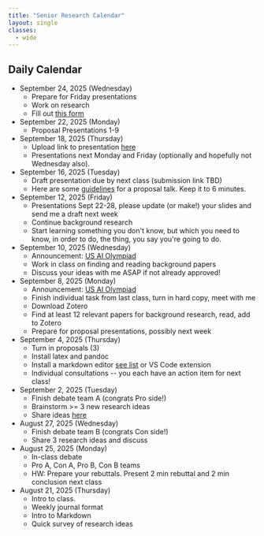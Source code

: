 ```yaml
---
title: "Senior Research Calendar"
layout: single
classes:
  - wide
---
```


## Daily Calendar
- September 24, 2025 (Wednesday)
    - Prepare for Friday presentations
    - Work on research
    - Fill out [this form](https://docs.google.com/forms/d/e/1FAIpQLSci1GGbp_kS4UtTdldO9may_cB0L3kayQLijs5IG6PHbO_6ng/viewform)
- September 22, 2025 (Monday)
    - Proposal Presentations 1-9
- September 18, 2025 (Thursday)
    - Upload link to presentation [here](https://docs.google.com/spreadsheets/d/1NokWEGFKVZMkcHqQ0HqSZua3053UXUHKe55MViAPp-Y/edit?usp=sharing)
    - Presentations next Monday and Friday (optionally and hopefully not Wednesday also).
- September 16, 2025 (Tuesday)
    - Draft presentation due by next class (submission link TBD)
    - Here are some [guidelines](./presentation-guidelines.md) for a proposal talk. Keep it to 6 minutes.
- September 12, 2025 (Friday)
    - Presentations Sept 22-28, please update (or make!) your slides and send me a draft next week
    - Continue background research
    - Start learning something you don't know, but which you need to know, in order to do, the thing, you say you're going to do.
- September 10, 2025 (Wednesday)
    - Announcement: [US AI Olympiad](../common/AI-olympiad.md)
    - Work in class on finding and reading background papers
    - Discuss your ideas with me ASAP if not already approved!
- September 8, 2025 (Monday)
    - Announcement: [US AI Olympiad](../common/AI-olympiad.md)
    - Finish individual task from last class, turn in hard copy, meet with me
    - Download Zotero
    - Find at least 12 relevant papers for background research, read, add to Zotero
    - Prepare for proposal presentations, possibly next week
- September 4, 2025 (Thursday)
    - Turn in proposals (3)
    - Install latex and pandoc
    - Install a markdown editor [see list](./pandoc.md) or VS Code extension
    - Individual consultations -- you each have an action item for next class!
- September 2, 2025 (Tuesday)
    - Finish debate team A (congrats Pro side!)
    - Brainstorm >= 3 new research ideas
    - Share ideas [here](https://docs.google.com/document/d/1bDUcir28uqen22Yads3-vEhjPQ6LGi4sbt-VbYo2PB4/edit?usp=sharing)
- August 27, 2025 (Wednesday)
    - Finish debate team B (congrats Con side!)
    - Share 3 research ideas and discuss
- August 25, 2025 (Monday)
    - In-class debate
    - Pro A, Con A, Pro B, Con B teams
    - HW: Prepare your rebuttals. Present 2 min rebuttal and 2 min conclusion next class
- August 21, 2025 (Thursday)
    - Intro to class.
    - Weekly journal format
    - Intro to Markdown
    - Quick survey of research ideas